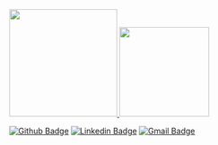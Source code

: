<a href="https://github.com/arthur-art">
  <img
      src="https://github-readme-stats.vercel.app/api/top-langs/?username=arthur-art&layout=compact&langs_count=99&theme=radical" style="height:12rem;" />
  <img style="height:10rem;" src="https://github-readme-stats.vercel.app/api?username=arthur-art&custom_title=My Github Statics&show_icons=true&theme=radical&include_all_commits=true&count_private=true" />
</a>

[![Github Badge](https://img.shields.io/badge/-Github-000?style=flat-square&logo=Github&logoColor=white&link=https://github.com/arthur-art)](https://github.com/arthur-art)
[![Linkedin Badge](https://img.shields.io/badge/-LinkedIn-blue?style=flat-square&logo=Linkedin&logoColor=white&link=https://www.linkedin.com/in/arthur-teixeira-santos-silva-167189177/)](https://www.linkedin.com/in/arthur-teixeira-santos-silva-167189177/)
[![Gmail Badge](https://img.shields.io/badge/-Gmail-c14438?style=flat-square&logo=Gmail&logoColor=white&link=mailto:arthurteixeira.guts@gmail.com)](mailto:arthurteixeira.guts@gmail.com)

